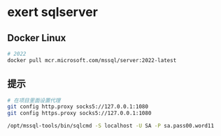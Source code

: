 # exert sqlserver

## Docker Linux

```bash
# 2022
docker pull mcr.microsoft.com/mssql/server:2022-latest
```

## 提示

```bash
# 在项目里面设置代理
git config http.proxy socks5://127.0.0.1:1080
git config https.proxy socks5://127.0.0.1:1080
```

```bash
/opt/mssql-tools/bin/sqlcmd -S localhost -U SA -P sa.pass00.word11
```